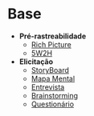# Base

- **Pré-rastreabilidade**
    - [Rich Picture](preTraceability/RichPicture.md)
    - [5W2H](preTraceability/5W2H.md)
- **Elicitação**
    - [StoryBoard](../Elicitation/StoryBoard.md)
    - [Mapa Mental](../Elicitation/MapaMental.md)
    - [Entrevista](../Elicitation/Entrevista.md)
    - [Brainstorming](../Elicitation/Brainstorming.md)
    - [Questionário](../Elicitation/Questionario.md)

